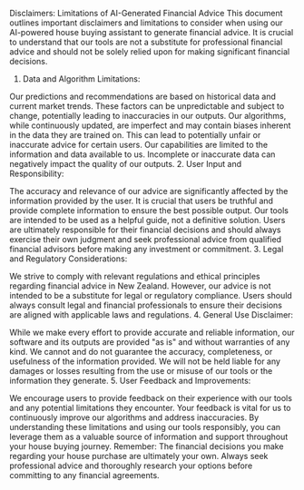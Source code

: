 Disclaimers: Limitations of AI-Generated Financial Advice
This document outlines important disclaimers and limitations to consider when using our AI-powered house buying assistant to generate financial advice. It is crucial to understand that our tools are not a substitute for professional financial advice and should not be solely relied upon for making significant financial decisions.

1. Data and Algorithm Limitations:

Our predictions and recommendations are based on historical data and current market trends. These factors can be unpredictable and subject to change, potentially leading to inaccuracies in our outputs.
Our algorithms, while continuously updated, are imperfect and may contain biases inherent in the data they are trained on. This can lead to potentially unfair or inaccurate advice for certain users.
Our capabilities are limited to the information and data available to us. Incomplete or inaccurate data can negatively impact the quality of our outputs.
2. User Input and Responsibility:

The accuracy and relevance of our advice are significantly affected by the information provided by the user. It is crucial that users be truthful and provide complete information to ensure the best possible output.
Our tools are intended to be used as a helpful guide, not a definitive solution. Users are ultimately responsible for their financial decisions and should always exercise their own judgment and seek professional advice from qualified financial advisors before making any investment or commitment.
3. Legal and Regulatory Considerations:

We strive to comply with relevant regulations and ethical principles regarding financial advice in New Zealand. However, our advice is not intended to be a substitute for legal or regulatory compliance. Users should always consult legal and financial professionals to ensure their decisions are aligned with applicable laws and regulations.
4. General Use Disclaimer:

While we make every effort to provide accurate and reliable information, our software and its outputs are provided "as is" and without warranties of any kind. We cannot and do not guarantee the accuracy, completeness, or usefulness of the information provided.
We will not be held liable for any damages or losses resulting from the use or misuse of our tools or the information they generate.
5. User Feedback and Improvements:

We encourage users to provide feedback on their experience with our tools and any potential limitations they encounter. Your feedback is vital for us to continuously improve our algorithms and address inaccuracies.
By understanding these limitations and using our tools responsibly, you can leverage them as a valuable source of information and support throughout your house buying journey.
Remember: The financial decisions you make regarding your house purchase are ultimately your own. Always seek professional advice and thoroughly research your options before committing to any financial agreements.